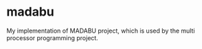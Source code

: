 madabu
======

My implementation of MADABU project, which is used by the multi processor programming project.